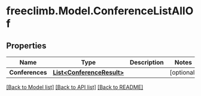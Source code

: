 # freeclimb.Model.ConferenceListAllOf

## Properties

Name | Type | Description | Notes
------------ | ------------- | ------------- | -------------
**Conferences** | [**List&lt;ConferenceResult&gt;**](ConferenceResult.md) |  | [optional] 

[[Back to Model list]](../README.md#documentation-for-models) [[Back to API list]](../README.md#documentation-for-api-endpoints) [[Back to README]](../README.md)

